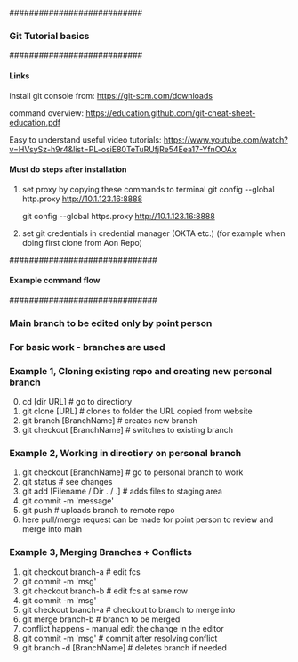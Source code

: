 ###########################
### Git Tutorial basics ###
###########################

#### Links ####
install git console from:
https://git-scm.com/downloads

command overview:
https://education.github.com/git-cheat-sheet-education.pdf

Easy to understand useful video tutorials:
https://www.youtube.com/watch?v=HVsySz-h9r4&list=PL-osiE80TeTuRUfjRe54Eea17-YfnOOAx


#### Must do steps after installation ####
1) set proxy by copying these commands to terminal
	git config --global http.proxy http://10.1.123.16:8888

	git config --global https.proxy http://10.1.123.16:8888

2) set git credentials in credential manager (OKTA etc.) (for example when doing first clone from Aon Repo)

##############################
#### Example command flow ####
##############################

### Main branch to be edited only by point person ###
### For basic work - branches are used ###

### Example 1, Cloning existing repo and creating new personal branch ###
0) cd [dir URL]	   # go to directiory
1) git clone [URL]	   # clones to folder the URL copied from website
2) git branch [BranchName]	   # creates new branch
3) git checkout [BranchName]	   # switches to existing branch


### Example 2, Working in directiory on personal branch ###
1) git checkout [BranchName]    # go to personal branch to work
2) git status	   # see changes
3) git add [Filename / Dir . / .]    # adds files to staging area
4) git commit -m 'message'
5) git push    # uploads branch to remote repo 
6) here pull/merge request can be made for point person to review and merge into main


### Example 3, Merging Branches + Conflicts ###
1) git checkout branch-a	# edit fcs
2) git commit -m 'msg'
3) git checkout branch-b 	# edit fcs at same row
4) git commit -m 'msg'
5) git checkout branch-a	# checkout to branch to merge into
6) git merge branch-b		# branch to be merged
7) conflict happens - manual edit the change in the editor
8) git commit -m 'msg'	# commit after resolving conflict
9) git branch -d [BranchName]	# deletes branch if needed

